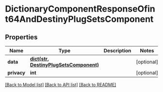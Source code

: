# DictionaryComponentResponseOfint64AndDestinyPlugSetsComponent

## Properties
Name | Type | Description | Notes
------------ | ------------- | ------------- | -------------
**data** | [**dict(str, DestinyPlugSetsComponent)**](DestinyPlugSetsComponent.md) |  | [optional] 
**privacy** | **int** |  | [optional] 

[[Back to Model list]](../README.md#documentation-for-models) [[Back to API list]](../README.md#documentation-for-api-endpoints) [[Back to README]](../README.md)


